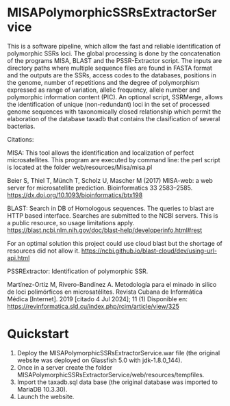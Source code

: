 # MISAPolymorphicSSRsExtractorService

 This is a software pipeline, which allow the fast and reliable identification of polymorphic SSRs loci. The global processing is done by the concatenation of the programs MISA, BLAST and the PSSR-Extractor
script. The inputs are directory paths where multiple sequence files are found in FASTA format and the outputs are the SSRs, access codes to the databases, positions in the genome, number of repetitions and the degree of polymorphism expressed as range of variation, allelic
frequency, allele number and polymorphic information content (PIC). An optional script, SSRMerge, allows the identification of unique (non-redundant) loci in the set of processed
genome sequences with taxonomically closed relationship which permit the elaboration of the database taxadb that contains the clasification of several bacterias.

Citations:

MISA: This tool allows the identification and localization of perfect microsatellites. This program are executed by command line: the perl script is located at the folder web/resources/Misa/misa.pl

Beier S, Thiel T, Münch T, Scholz U, Mascher M (2017) MISA-web: a web server for microsatellite prediction. Bioinformatics 33 2583–2585. https://dx.doi.org/10.1093/bioinformatics/btx198

BLAST: Search in DB of Homologous sequences. The queries to blast are HTTP based interface. Searches are submitted to the NCBI servers. This is a public resource, so usage limitations apply. 
https://blast.ncbi.nlm.nih.gov/doc/blast-help/developerinfo.html#rest

For an optimal solution this project could use cloud blast but the shortage of resources did not allow it. https://ncbi.github.io/blast-cloud/dev/using-url-api.html 

PSSRExtractor: Identification of polymorphic SSR.

Martínez-Ortiz M, Rivero-Bandínez A. Metodología para el minado in silico de loci polimórficos en microsatélites. Revista Cubana de Informática Médica [Internet]. 2019 [citado 4 Jul 2024]; 11 (1) Disponible en: https://revinformatica.sld.cu/index.php/rcim/article/view/325

 # Quickstart

 1. Deploy the MISAPolymorphicSSRsExtractorService.war file (the original website was deployed on Glassfish 5.0 with jdk-1.8.0_144).
 2. Once in a server create the folder MISAPolymorphicSSRsExtractorService/web/resources/tempfiles.
 3. Import the taxadb.sql data base (the original database was imported to MariaDB 10.3.30).
 4. Launch the website.
